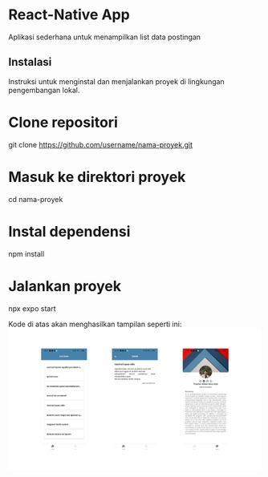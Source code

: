 # React-Native App
Aplikasi sederhana untuk menampilkan list data postingan 

## Instalasi
Instruksi untuk menginstal dan menjalankan proyek di lingkungan pengembangan lokal.

# Clone repositori
git clone https://github.com/username/nama-proyek.git

# Masuk ke direktori proyek
cd nama-proyek

# Instal dependensi
npm install

# Jalankan proyek
npx expo start

Kode di atas akan menghasilkan tampilan seperti ini:
![App](App.png)
 
